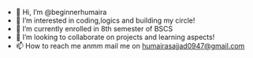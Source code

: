 - 👋 Hi, I’m @beginnerhumaira
- 👀 I’m interested in coding,logics and building my circle!
- 🌱 I’m currently enrolled in 8th semester of BSCS
- 💞️ I’m looking to collaborate on projects and learning aspects!
- 📫 How to reach me anmm mail me on humairasajjad0947@gmail.com

<!---
beginnerhumaira/beginnerhumaira is a ✨ special ✨ repository because its `README.md` (this file) appears on your GitHub profile.
You can click the Preview link to take a look at your changes.
--->
